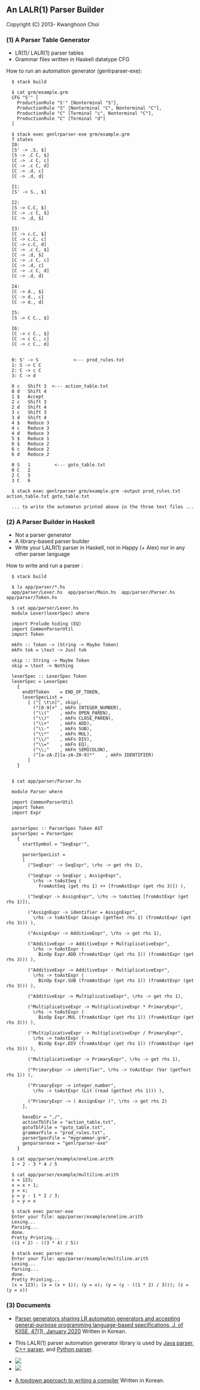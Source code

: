 ## An LALR(1) Parser Builder

Copyright (C) 2013- Kwanghoon Choi


### (1) A Parser Table Generator

- LR(1)/ LALR(1) parser tables
- Grammar files written in Haskell datatype CFG

How to run an automation generator (genlrparser-exe):
~~~~
  $ stack build
  
  $ cat grm/example.grm
  CFG "S'" [
    ProductionRule "S'" [Nonterminal "S"],
    ProductionRule "S" [Nonterminal "C", Nonterminal "C"],
    ProductionRule "C" [Terminal "c", Nonterminal "C"],
    ProductionRule "C" [Terminal "d"]
  ]
  
  $ stack exec genlrparser-exe grm/example.grm
  7 states
  I0:
  [S' -> .S, $]
  [S -> .C C, $]
  [C -> .c C, c]
  [C -> .c C, d]
  [C -> .d, c]
  [C -> .d, d]

  I1:
  [S' -> S., $]

  I2:
  [S -> C.C, $]
  [C -> .c C, $]
  [C -> .d, $]

  I3:
  [C -> c.C, $]
  [C -> c.C, c]
  [C -> c.C, d]
  [C -> .c C, $]
  [C -> .d, $]
  [C -> .c C, c]
  [C -> .d, c]
  [C -> .c C, d]
  [C -> .d, d]

  I4:
  [C -> d., $]
  [C -> d., c]
  [C -> d., d]

  I5:
  [S -> C C., $]

  I6:
  [C -> c C., $]
  [C -> c C., c]
  [C -> c C., d]


  0: S' -> S             <--- prod_rules.txt
  1: S -> C C
  2: C -> c C
  3: C -> d
  
  0	c	Shift 3  <--- action_table.txt
  0	d	Shift 4
  1	$	Accept
  2	c	Shift 3
  2	d	Shift 4
  3	c	Shift 3
  3	d	Shift 4
  4	$	Reduce 3
  4	c	Reduce 3
  4	d	Reduce 3
  5	$	Reduce 1
  6	$	Reduce 2
  6	c	Reduce 2
  6	d	Reduce 2

  0	S	1         <--- goto_table.txt
  0	C	2
  2	C	5
  3	C	6

  $ stack exec genlrparser grm/example.grm -output prod_rules.txt action_table.txt goto_table.txt

  ... to write the automaton printed above in the three text files ...
~~~~


### (2) A Parser Builder in Haskell
- Not a parser generator
- A library-based parser builder
- Write your LALR(1) parser in Haskell, not in Happy (+ Alex) nor in any other parser language

How to write and run a parser :

~~~~
  $ stack build

  $ ls app/parser/*.hs
  app/parser/Lexer.hs  app/parser/Main.hs  app/parser/Parser.hs  app/parser/Token.hs

  $ cat app/parser/Lexer.hs
  module Lexer(lexerSpec) where

  import Prelude hiding (EQ)
  import CommonParserUtil
  import Token

  mkFn :: Token -> (String -> Maybe Token)
  mkFn tok = \text -> Just tok

  skip :: String -> Maybe Token
  skip = \text -> Nothing

  lexerSpec :: LexerSpec Token
  lexerSpec = LexerSpec
    {
      endOfToken    = END_OF_TOKEN,
      lexerSpecList = 
        [ ("[ \t\n]", skip),
          ("[0-9]+" , mkFn INTEGER_NUMBER),
          ("\\("    , mkFn OPEN_PAREN),
          ("\\)"    , mkFn CLOSE_PAREN),
          ("\\+"    , mkFn ADD),
          ("\\-"    , mkFn SUB),
          ("\\*"    , mkFn MUL),
          ("\\/"    , mkFn DIV),
          ("\\="    , mkFn EQ),
          ("\\;"    , mkFn SEMICOLON),
          ("[a-zA-Z][a-zA-Z0-9]*"    , mkFn IDENTIFIER)
        ]
    } 


  $ cat app/parser/Parser.hs

  module Parser where

  import CommonParserUtil
  import Token
  import Expr


  parserSpec :: ParserSpec Token AST
  parserSpec = ParserSpec
    {
      startSymbol = "SeqExpr'",
    
      parserSpecList =
      [
        ("SeqExpr' -> SeqExpr", \rhs -> get rhs 1),
      
        ("SeqExpr -> SeqExpr ; AssignExpr",
          \rhs -> toAstSeq (
            fromAstSeq (get rhs 1) ++ [fromAstExpr (get rhs 3)]) ),
      
        ("SeqExpr -> AssignExpr", \rhs -> toAstSeq [fromAstExpr (get rhs 1)]),
      
        ("AssignExpr -> identifier = AssignExpr",
          \rhs -> toAstExpr (Assign (getText rhs 1) (fromAstExpr (get rhs 3))) ),
      
        ("AssignExpr -> AdditiveExpr", \rhs -> get rhs 1),

        ("AdditiveExpr -> AdditiveExpr + MultiplicativeExpr",
          \rhs -> toAstExpr (
            BinOp Expr.ADD (fromAstExpr (get rhs 1)) (fromAstExpr (get rhs 3))) ),

        ("AdditiveExpr -> AdditiveExpr - MultiplicativeExpr",
          \rhs -> toAstExpr (
            BinOp Expr.SUB (fromAstExpr (get rhs 1)) (fromAstExpr (get rhs 3))) ),

        ("AdditiveExpr -> MultiplicativeExpr", \rhs -> get rhs 1),

        ("MultiplicativeExpr -> MultiplicativeExpr * PrimaryExpr",
          \rhs -> toAstExpr (
            BinOp Expr.MUL (fromAstExpr (get rhs 1)) (fromAstExpr (get rhs 3))) ),

        ("MultiplicativeExpr -> MultiplicativeExpr / PrimaryExpr",
          \rhs -> toAstExpr (
            BinOp Expr.DIV (fromAstExpr (get rhs 1)) (fromAstExpr (get rhs 3))) ),

        ("MultiplicativeExpr -> PrimaryExpr", \rhs -> get rhs 1),
      
        ("PrimaryExpr -> identifier", \rhs -> toAstExpr (Var (getText rhs 1)) ),

        ("PrimaryExpr -> integer_number",
          \rhs -> toAstExpr (Lit (read (getText rhs 1))) ),

        ("PrimaryExpr -> ( AssignExpr )", \rhs -> get rhs 2)
      ],
    
      baseDir = "./",
      actionTblFile = "action_table.txt",  
      gotoTblFile = "goto_table.txt",
      grammarFile = "prod_rules.txt",
      parserSpecFile = "mygrammar.grm",
      genparserexe = "genlrparser-exe"
    }

  $ cat app/parser/example/oneline.arith
  1 + 2 - 3 * 4 / 5
  
  $ cat app/parser/example/multiline.arith
  x = 123;
  x = x + 1;
  y = x; 
  y = y - 1 * 2 / 3;
  z = y = x

  $ stack exec parser-exe
  Enter your file: app/parser/example/oneline.arith
  Lexing...
  Parsing...
  done.
  Pretty Printing...
  ((1 + 2) - ((3 * 4) / 5))
  
  $ stack exec parser-exe
  Enter your file: app/parser/example/multiline.arith
  Lexing...
  Parsing...
  done.
  Pretty Printing...
  (x = 123); (x = (x + 1)); (y = x); (y = (y - ((1 * 2) / 3))); (z = (y = x))
~~~~


### (3) Documents

- [Parser generators sharing LR automaton generators and accepting general-purpose programming language-based specifications, J. of KIISE, 47(1), January 2020](http://swlab.jnumar.ac.kr/paper/kiise202001.pdf) Written in Korean.

- This LALR(1) parser automation generator library is used by [Java parser](https://githbu.com/kwanghoon/swlab_parser_builder), [C++ parser](https://github.com/tlsdorye/swlab-parser-lib), and [Python parser](https://github.com/limjintack/swlab_parser_python).

- <img src="https://github.com/kwanghoon/genlrparser/blob/master/genlrparser/doc/parserinaction.png"/>

- <img src="https://github.com/kwanghoon/genlrparser/blob/master/genlrparser/doc/parsertoolarchitecture.png"/>

- [A topdown approach to writing a compiler](https://github.com/kwanghoon/swlab_parser_builder/blob/master/doc/tutorial_swlab_parser_builder.txt) Written in Korean.

